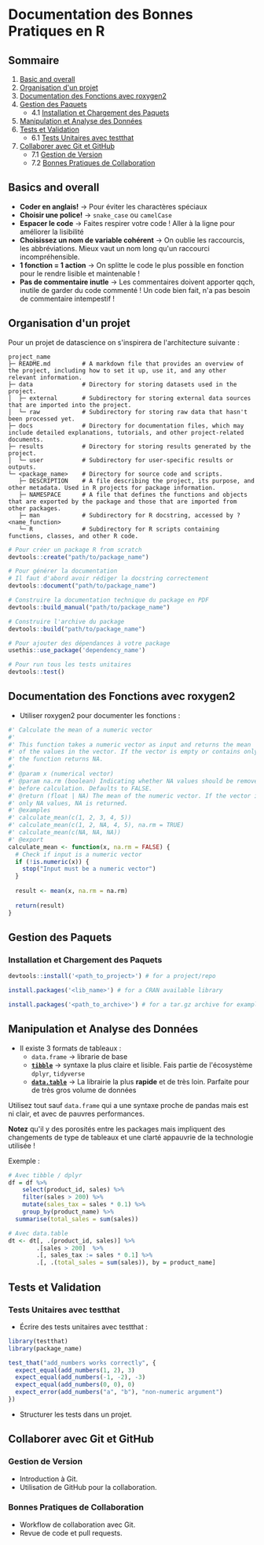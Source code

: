 # Documentation des Bonnes Pratiques en R

## Sommaire

1. [Basic and overall](#basics-and-overall)
2. [Organisation d'un projet](#organisation-dun-projet)
3. [Documentation des Fonctions avec roxygen2](#documentation-des-fonctions-avec-roxygen2)
4. [Gestion des Paquets](#gestion-des-paquets)
   - 4.1 [Installation et Chargement des Paquets](#installation-et-chargement-des-paquets)
5. [Manipulation et Analyse des Données](#manipulation-et-analyse-des-données)
6. [Tests et Validation](#tests-et-validation)
   - 6.1 [Tests Unitaires avec testthat](#tests-unitaires-avec-testthat)
7. [Collaborer avec Git et GitHub](#collaborer-avec-git-et-github)
   - 7.1 [Gestion de Version](#gestion-de-version)
   - 7.2 [Bonnes Pratiques de Collaboration](#bonnes-pratiques-de-collaboration)

## Basics and overall

- **Coder en anglais!**  ->  Pour éviter les charactères spéciaux
- **Choisir une police!** -> `snake_case` ou `camelCase`
- **Espacer le code** -> Faites respirer votre code ! Aller à la ligne pour améliorer la lisibilité
- **Choisissez un nom de variable cohérent** -> On oublie les raccourcis, les abbréviations. Mieux vaut un nom long qu'un raccourci incompréhensible.
- **1 fonction  = 1 action** -> On splitte le code le plus possible en fonction pour le rendre lisible et maintenable !
- **Pas de commentaire inutle** -> Les commentaires doivent apporter qqch, inutile de garder du code commenté ! Un code bien fait, n'a pas besoin de commentaire intempestif !

## Organisation d'un projet

Pour un projet de datascience on s'inspirera de l'architecture suivante :

```raw
project_name
├─ README.md         # A markdown file that provides an overview of the project, including how to set it up, use it, and any other relevant information.
├─ data              # Directory for storing datasets used in the project.
│  ├─ external       # Subdirectory for storing external data sources that are imported into the project.
│  └─ raw            # Subdirectory for storing raw data that hasn't been processed yet.
├─ docs              # Directory for documentation files, which may include detailed explanations, tutorials, and other project-related documents.
├─ results           # Directory for storing results generated by the project.
│  └─ user           # Subdirectory for user-specific results or outputs.
└─ <package_name>    # Directory for source code and scripts.
   ├─ DESCRIPTION    # A file describing the project, its purpose, and other metadata. Used in R projects for package information.
   ├─ NAMESPACE      # A file that defines the functions and objects that are exported by the package and those that are imported from other packages.
   ├─ man            # Subdirectory for R docstring, accessed by ?<name_function>
   └─ R              # Subdirectory for R scripts containing functions, classes, and other R code.
```

```r
# Pour créer un package R from scratch
devtools::create("path/to/package_name")

# Pour générer la documentation 
# Il faut d'abord avoir rédiger la docstring correctement
devtools::document("path/to/package_name")

# Construire la documentation technique du package en PDF
devtools::build_manual("path/to/package_name")

# Construire l'archive du package
devtools::build("path/to/package_name")

# Pour ajouter des dépendances à votre package
usethis::use_package('dependency_name')

# Pour run tous les tests unitaires
devtools::test()
```

## Documentation des Fonctions avec roxygen2

- Utiliser roxygen2 pour documenter les fonctions :

```r
#' Calculate the mean of a numeric vector
#'
#' This function takes a numeric vector as input and returns the mean
#' of the values in the vector. If the vector is empty or contains only NA values,
#' the function returns NA.
#'
#' @param x (numerical vector)
#' @param na.rm (boolean) Indicating whether NA values should be removed
#' before calculation. Defaults to FALSE.
#' @return (float | NA) The mean of the numeric vector. If the vector is empty or contains
#' only NA values, NA is returned.
#' @examples
#' calculate_mean(c(1, 2, 3, 4, 5))
#' calculate_mean(c(1, 2, NA, 4, 5), na.rm = TRUE)
#' calculate_mean(c(NA, NA, NA))
#' @export
calculate_mean <- function(x, na.rm = FALSE) {
  # Check if input is a numeric vector
  if (!is.numeric(x)) {
    stop("Input must be a numeric vector")
  }
  
  result <- mean(x, na.rm = na.rm)
  
  return(result)
}

```

## Gestion des Paquets

### Installation et Chargement des Paquets

```r
devtools::install('<path_to_project>') # for a project/repo 

install.packages('<lib_name>') # for a CRAN available library

install.packages('<path_to_archive>') # for a tar.gz archive for example
```

## Manipulation et Analyse des Données

- Il existe 3 formats de tableaux :
  - `data.frame` -> librarie de base
  - [**`tibble`**](/cheatsheet/dplyr.pdf) -> syntaxe la plus claire et lisible. Fais partie de l'écosystème `dplyr`, `tidyverse`
  - [**`data.table`**](/cheatsheet/datatable.pdf) -> La librairie la plus **rapide** et de très loin. Parfaite pour de très gros volume de données

Utilisez tout sauf `data.frame` qui a une syntaxe proche de pandas mais est ni clair, et avec de pauvres performances.

**Notez** qu'il y des porosités entre les packages mais impliquent des changements de type de tableaux et une clarté appauvrie de la technologie utilisée !

Exemple :

```r
# Avec tibble / dplyr 
df = df %>% 
    select(product_id, sales) %>%
    filter(sales > 200) %>%
    mutate(sales_tax = sales * 0.1) %>%
    group_by(product_name) %>%
  summarise(total_sales = sum(sales))

# Avec data.table
dt <- dt[, .(product_id, sales)] %>% 
        .[sales > 200]  %>% 
        .[, sales_tax := sales * 0.1] %>%
        .[, .(total_sales = sum(sales)), by = product_name]
```

## Tests et Validation

### Tests Unitaires avec testthat

- Écrire des tests unitaires avec testthat :

```r
library(testthat)
library(package_name)

test_that("add_numbers works correctly", {
  expect_equal(add_numbers(1, 2), 3)
  expect_equal(add_numbers(-1, -2), -3)
  expect_equal(add_numbers(0, 0), 0)
  expect_error(add_numbers("a", "b"), "non-numeric argument")
})
```

- Structurer les tests dans un projet.

## Collaborer avec Git et GitHub

### Gestion de Version

- Introduction à Git.
- Utilisation de GitHub pour la collaboration.

### Bonnes Pratiques de Collaboration

- Workflow de collaboration avec Git.
- Revue de code et pull requests.

